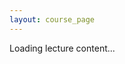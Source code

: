 ```yaml
---
layout: course_page
---
```


<style>
/* Override list spacing for lecture content only */
#lecture-content ul,
#lecture-content ol {
  margin: 0;
  padding-left: 1.5em;
  list-style-position: outside;
}

#lecture-content li {
  margin: 0;
  line-height: 1.4;
  padding-left: 0.2em;
}

#lecture-content li p {
  margin: 0;
}

#lecture-content p {
  margin: 0.8em 0;
}

/* Handle indented lists */
#lecture-content ul ul,
#lecture-content ul ol,
#lecture-content ol ul,
#lecture-content ol ol {
  margin: 0;
  padding-left: 1.2em;
}

/* Ensure proper alignment of list markers */
#lecture-content ul {
  list-style: disc outside none;
}

#lecture-content ul ul {
  list-style-type: circle;
}

#lecture-content ul ul ul {
  list-style-type: square;
}

/* Add minimal spacing between sections */
#lecture-content h1,
#lecture-content h2,
#lecture-content h3,
#lecture-content h4 {
  margin-top: 1em;
  margin-bottom: 0.5em;
}
</style>

<div id="lecture-content">
  Loading lecture content...
</div>

<script>
async function fetchLecture() {
  const urlParams = new URLSearchParams(window.location.search);
  const lectureNum = urlParams.get('n');
  const hash = window.location.hash; // Get the hash from URL
  
  if (lectureNum !== null) {
    try {
      // Handle both old and new formats
      let url;
      if (lectureNum.includes('.')) {
        // New format with sections (e.g., 1.1)
        url = `https://raw.githubusercontent.com/damek/STAT-4830/main/section/${lectureNum}/notes.md`;
      } else {
        // Try new format first (e.g., section/0/notes.md)
        url = `https://raw.githubusercontent.com/damek/STAT-4830/main/section/${lectureNum}/notes.md`;
      }
      
      console.log('Fetching from:', url);
      let response = await fetch(url);
      
      // If new format fails and it's a number without decimal, try old format
      if (!response.ok && !lectureNum.includes('.')) {
        url = `https://raw.githubusercontent.com/damek/STAT-4830/main/Lecture${lectureNum}.md`;
        console.log('Trying old format:', url);
        response = await fetch(url);
      }
      
      console.log('Response status:', response.status);
      
      if (response.ok) {
        let content = await response.text();
        
        // Pre-process image URLs - now handles section-based figures
        content = content.replace(
          /!\[(.*?)\]\((.*?)\)/g,
          (match, alt, src) => {
            if (src && !src.startsWith('http')) {
              const sectionPath = lectureNum.includes('.') ? 
                `section/${lectureNum}/` : 
                `section/${lectureNum}/`;
              
              // If it's a relative path starting with ./ or ../, resolve it relative to the current section
              if (src.startsWith('./') || src.startsWith('../')) {
                const resolvedPath = new URL(src, `https://raw.githubusercontent.com/damek/STAT-4830/main/${sectionPath}`).pathname.slice(1);
                return `![${alt}](https://raw.githubusercontent.com/damek/STAT-4830/main/${resolvedPath})`;
              }
              
              // For other paths, try section directory first, then fall back to repo root
              if (!src.startsWith('/')) {
                return `![${alt}](https://raw.githubusercontent.com/damek/STAT-4830/main/${sectionPath}${src})`;
              }
              
              // For absolute paths (starting with /), use from repo root
              return `![${alt}](https://raw.githubusercontent.com/damek/STAT-4830/main/${src.slice(1)})`;
            }
            return match;
          }
        );
        
        document.getElementById('lecture-content').innerHTML = content;
        await processGitHubContent(document.getElementById('lecture-content'));
        
        // Initialize syntax highlighting
        document.querySelectorAll('pre code').forEach((block) => {
          hljs.highlightBlock(block);
        });

        // Process math
        if (window.MathJax) {
          await MathJax.typesetPromise();
        }

        // After everything is loaded and processed, scroll to hash if present
        if (hash) {
          const element = document.querySelector(hash);
          if (element) {
            // Add a small delay to ensure everything is rendered
            setTimeout(() => {
              element.scrollIntoView();
            }, 100);
          }
        }
      } else {
        console.error('Response not OK:', await response.text());
        document.getElementById('lecture-content').innerHTML = 
          `<p>Notes for section ${lectureNum} not found. Please check that the file exists in the repository.</p>`;
      }
    } catch (error) {
      console.error('Detailed error:', error);
      document.getElementById('lecture-content').innerHTML = 
        `<p>Error loading notes content: ${error.message}</p>`;
    }
  } else {
    document.getElementById('lecture-content').innerHTML = 
      '<p>No section number specified. Please use ?n=X in the URL.</p>';
  }
}

document.addEventListener('DOMContentLoaded', fetchLecture);
</script> 